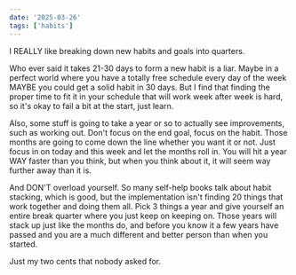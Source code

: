 ```yaml
---
date: '2025-03-26'
tags: ['habits']
---
```


I REALLY like breaking down new habits and goals into quarters. 

Who ever said it takes 21-30 days to form a new habit is a liar. Maybe in a perfect world where you have a totally free schedule every day of the week MAYBE you could get a solid habit in 30 days. But I find that finding the proper time to fit it in your schedule that will work week after week is hard, so it's okay to fail a bit at the start, just learn. 

Also, some stuff is going to take a year or so to actually see improvements, such as working out. Don't focus on the end goal, focus on the habit. Those months are going to come down the line whether you want it or not. Just focus in on today and this week and let the months roll in. You will hit a year WAY faster than you think, but when you think about it, it will seem way further away than it is. 

And DON'T overload yourself. So many self-help books talk about habit stacking, which is good, but the implementation isn't finding 20 things that work together and doing them all. Pick 3 things a year and give yourself an entire break quarter where you just keep on keeping on. Those years will stack up just like the months do, and before you know it a few years have passed and you are a much different and better person than when you started. 

Just my two cents that nobody asked for.